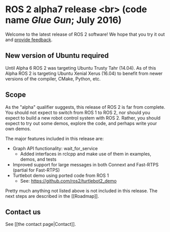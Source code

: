 # ROS 2 alpha7 release <br\> (code name *Glue Gun*; July 2016)

Welcome to the latest release of ROS 2 software!  We hope that you try it out and [provide feedback](#contact-us).

## New version of Ubuntu required

Until Alpha 6 ROS 2 was targeting Ubuntu Trusty Tahr (14.04). As of this Alpha ROS 2 is targeting Ubuntu Xenial Xerus (16.04) to benefit from newer versions of the compiler, CMake, Python, etc.

## Scope

As the "alpha" qualifier suggests, this release of ROS 2 is far from complete.
You should not expect to switch from ROS 1 to ROS 2, nor should you expect to build a new robot control system with ROS 2.
Rather, you should expect to try out some demos, explore the code, and perhaps write your own demos.

The major features included in this release are:

- Graph API functionality: wait_for_service
  - Added interfaces in rclcpp and make use of them in examples, demos, and tests
- Improved support for large messages in both Connext and Fast-RTPS (partial for Fast-RTPS)
- Turtlebot demo using ported code from ROS 1
  - See: https://github.com/ros2/turtlebot2_demo

Pretty much anything not listed above is not included in this release.
The next steps are described in the [[Roadmap]].

## Contact us

See [[the contact page|Contact]].